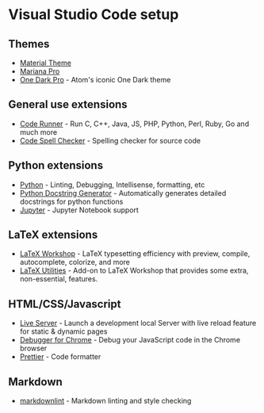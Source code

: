 # Visual Studio Code setup


## Themes
- [Material Theme](https://marketplace.visualstudio.com/items?itemName=Equinusocio.vsc-material-theme)
- [Mariana Pro](https://marketplace.visualstudio.com/items?itemName=rickynormandeau.mariana-pro)
- [One Dark Pro](https://marketplace.visualstudio.com/items?itemName=zhuangtongfa.Material-theme) - Atom's iconic One Dark theme


## General use extensions
- [Code Runner](https://marketplace.visualstudio.com/items?itemName=formulahendry.code-runner) - Run C, C++, Java, JS, PHP, Python, Perl, Ruby, Go and much more
- [Code Spell Checker](https://marketplace.visualstudio.com/items?itemName=streetsidesoftware.code-spell-checker) - Spelling checker for source code


## Python extensions
- [Python](https://marketplace.visualstudio.com/items?itemName=ms-python.python) - Linting, Debugging, Intellisense, formatting, etc
- [Python Docstring Generator](https://marketplace.visualstudio.com/items?itemName=njpwerner.autodocstring) - Automatically generates detailed docstrings for python functions
- [Jupyter](https://marketplace.visualstudio.com/items?itemName=ms-toolsai.jupyter) - Jupyter Notebook support


## LaTeX extensions
- [LaTeX Workshop](https://marketplace.visualstudio.com/items?itemName=James-Yu.latex-workshop) - LaTeX typesetting efficiency with preview, compile, autocomplete, colorize, and more
- [LaTeX Utilities](https://marketplace.visualstudio.com/items?itemName=tecosaur.latex-utilities) - Add-on to LaTeX Workshop that provides some extra, non-essential, features.


## HTML/CSS/Javascript
- [Live Server](https://marketplace.visualstudio.com/items?itemName=ritwickdey.LiveServer) - Launch a development local Server with live reload feature for static & dynamic pages
- [Debugger for Chrome](https://marketplace.visualstudio.com/items?itemName=msjsdiag.debugger-for-chrome) - Debug your JavaScript code in the Chrome browser
- [Prettier](https://marketplace.visualstudio.com/items?itemName=esbenp.prettier-vscode) - Code formatter


## Markdown
- [markdownlint](https://marketplace.visualstudio.com/items?itemName=DavidAnson.vscode-markdownlint) - Markdown linting and style checking

